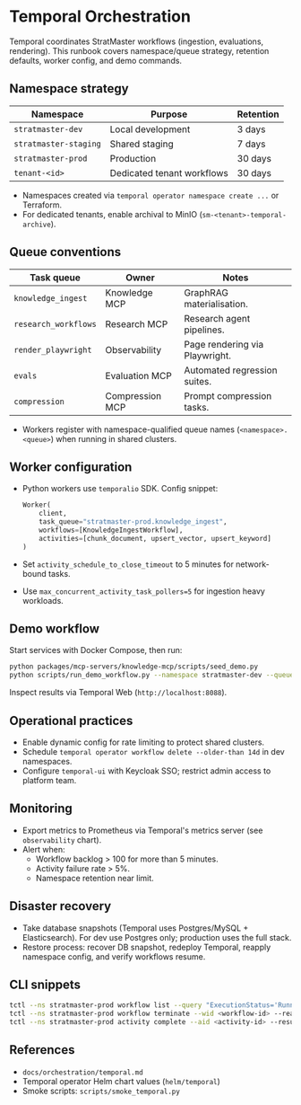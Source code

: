 # Temporal Orchestration

Temporal coordinates StratMaster workflows (ingestion, evaluations, rendering).
This runbook covers namespace/queue strategy, retention defaults, worker config,
and demo commands.

## Namespace strategy

| Namespace             | Purpose                    | Retention |
| --------------------- | -------------------------- | --------- |
| `stratmaster-dev`     | Local development          | 3 days    |
| `stratmaster-staging` | Shared staging             | 7 days    |
| `stratmaster-prod`    | Production                 | 30 days   |
| `tenant-<id>`         | Dedicated tenant workflows | 30 days   |

- Namespaces created via `temporal operator namespace create ...` or Terraform.
- For dedicated tenants, enable archival to MinIO (`sm-<tenant>-temporal-archive`).

## Queue conventions

| Task queue           | Owner           | Notes                          |
| -------------------- | --------------- | ------------------------------ |
| `knowledge_ingest`   | Knowledge MCP   | GraphRAG materialisation.      |
| `research_workflows` | Research MCP    | Research agent pipelines.      |
| `render_playwright`  | Observability   | Page rendering via Playwright. |
| `evals`              | Evaluation MCP  | Automated regression suites.   |
| `compression`        | Compression MCP | Prompt compression tasks.      |

- Workers register with namespace-qualified queue names (`<namespace>.<queue>`)
  when running in shared clusters.

## Worker configuration

- Python workers use `temporalio` SDK. Config snippet:

  ```python
  Worker(
      client,
      task_queue="stratmaster-prod.knowledge_ingest",
      workflows=[KnowledgeIngestWorkflow],
      activities=[chunk_document, upsert_vector, upsert_keyword]
  )
  ```

- Set `activity_schedule_to_close_timeout` to 5 minutes for network-bound tasks.
- Use `max_concurrent_activity_task_pollers=5` for ingestion heavy workloads.

## Demo workflow

Start services with Docker Compose, then run:

```bash
python packages/mcp-servers/knowledge-mcp/scripts/seed_demo.py
python scripts/run_demo_workflow.py --namespace stratmaster-dev --queue knowledge_ingest
```

Inspect results via Temporal Web (`http://localhost:8088`).

## Operational practices

- Enable dynamic config for rate limiting to protect shared clusters.
- Schedule `temporal operator workflow delete --older-than 14d` in dev namespaces.
- Configure `temporal-ui` with Keycloak SSO; restrict admin access to platform team.

## Monitoring

- Export metrics to Prometheus via Temporal's metrics server (see `observability` chart).
- Alert when:
  - Workflow backlog > 100 for more than 5 minutes.
  - Activity failure rate > 5%.
  - Namespace retention near limit.

## Disaster recovery

- Take database snapshots (Temporal uses Postgres/MySQL + Elasticsearch). For dev
  use Postgres only; production uses the full stack.
- Restore process: recover DB snapshot, redeploy Temporal, reapply namespace config,
  and verify workflows resume.

## CLI snippets

```bash
tctl --ns stratmaster-prod workflow list --query "ExecutionStatus='Running'"
tctl --ns stratmaster-prod workflow terminate --wid <workflow-id> --reason "manual intervention"
tctl --ns stratmaster-prod activity complete --aid <activity-id> --result '{}'
```

## References

- `docs/orchestration/temporal.md`
- Temporal operator Helm chart values (`helm/temporal`)
- Smoke scripts: `scripts/smoke_temporal.py`

